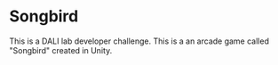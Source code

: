 # Songbird
This is a DALI lab developer challenge. This is a an arcade game called "Songbird" created in Unity.
